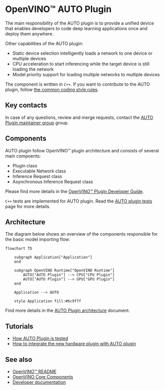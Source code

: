 # OpenVINO™ AUTO Plugin

The main responsibility of the AUTO plugin is to provide a unified device that enables developers to code deep learning applications once and deploy them anywhere. 

Other capabilities of the AUTO plugin:
* Static device selection intelligently loads a network to one device or multiple devices
* CPU acceleration to start inferencing while the target device is still loading the network
* Model priority support for loading multiple networks to multiple devices

The component is written in `C++`. If you want to contribute to the AUTO plugin, follow [the common coding style rules](../../../docs/dev/coding_style.md).

## Key contacts

In case of any questions, review and merge requests, contact the [AUTO Plugin maintainer group](https://github.com/orgs/openvinotoolkit/teams/openvino-ie-auto-multi-maintainers) group.

## Components

AUTO plugin follow OpenVINO™ plugin architecture and consists of several main compoents:
* Plugin class
* Executable Network class
* Inference Request class
* Asynchronous Inference Request class

Please find more details in the [OpenVINO™ Plugin Developer Guide](https://docs.openvino.ai/latest/openvino_docs_ie_plugin_dg_overview.html).

`C++` tests are implemented for AUTO plugin. Read the [AUTO plugin tests](./docs/tests.md) page for more details. 

## Architecture
The diagram below shows an overview of the components responsible for the basic model importing flow:

```mermaid
flowchart TD

    subgraph Application["Application"]
    end

    subgraph OpenVINO Runtime["OpenVINO Runtime"]
        AUTO["AUTO Plugin"] --> CPU["CPU Plugin"]
        AUTO["AUTO Plugin"] --> GPU["GPU Plugin"]
    end

    Application --> AUTO

    style Application fill:#6c9f7f
```
Find more details in the [AUTO Plugin architecture](./docs/architecture.md) document.

## Tutorials
* [How AUTO Plugin is tested](./docs/tests.md)
* [How to integrate the new hardware plugin with AUTO plugin](./docs/integration.md)

## See also
 * [OpenVINO™ README](../../../README.md)
 * [OpenVINO Core Components](../../README.md)
 * [Developer documentation](../../../docs/dev/index.md)